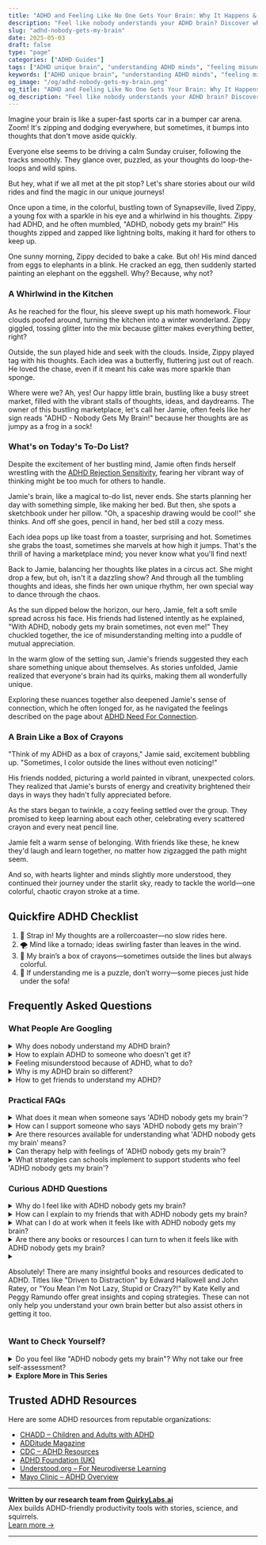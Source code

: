 ```yaml
---
title: "ADHD and Feeling Like No One Gets Your Brain: Why It Happens & How to Feel Understood"
description: "Feel like nobody understands your ADHD brain? Discover why this happens, how to explain your mind, and where to find connection and validation that truly fits."
slug: "adhd-nobody-gets-my-brain"
date: 2025-05-03
draft: false
type: "page"
categories: ["ADHD Guides"]
tags: ["ADHD unique brain", "understanding ADHD minds", "feeling misunderstood with ADHD", "ADHD creative thinking", "ADHD validation", "adult ADHD challenges", "connecting with ADHD community"]
keywords: ["ADHD unique brain", "understanding ADHD minds", "feeling misunderstood with ADHD", "ADHD creative thinking", "ADHD validation", "adult ADHD challenges", "connecting with ADHD community"]
og_image: "/og/adhd-nobody-gets-my-brain.png"
og_title: "ADHD and Feeling Like No One Gets Your Brain: Why It Happens & How to Feel Understood"
og_description: "Feel like nobody understands your ADHD brain? Discover why this happens, how to explain your mind, and where to find connection and validation that truly fits."
---
```


Imagine your brain is like a super-fast sports car in a bumper car arena. Zoom! It's zipping and dodging everywhere, but sometimes, it bumps into thoughts that don't move aside quickly. 

Everyone else seems to be driving a calm Sunday cruiser, following the tracks smoothly. They glance over, puzzled, as your thoughts do loop-the-loops and wild spins. 

But hey, what if we all met at the pit stop? Let's share stories about our wild rides and find the magic in our unique journeys!

Once upon a time, in the colorful, bustling town of Synapseville, lived Zippy, a young fox with a sparkle in his eye and a whirlwind in his thoughts. Zippy had ADHD, and he often mumbled, "ADHD, nobody gets my brain!" His thoughts zipped and zapped like lightning bolts, making it hard for others to keep up.

One sunny morning, Zippy decided to bake a cake. But oh! His mind danced from eggs to elephants in a blink. He cracked an egg, then suddenly started painting an elephant on the eggshell. Why? Because, why not?

### A Whirlwind in the Kitchen

As he reached for the flour, his sleeve swept up his math homework. Flour clouds poofed around, turning the kitchen into a winter wonderland. Zippy giggled, tossing glitter into the mix because glitter makes everything better, right?

Outside, the sun played hide and seek with the clouds. Inside, Zippy played tag with his thoughts. Each idea was a butterfly, fluttering just out of reach. He loved the chase, even if it meant his cake was more sparkle than sponge.

Where were we? Ah, yes! Our happy little brain, bustling like a busy street market, filled with the vibrant stalls of thoughts, ideas, and daydreams. The owner of this bustling marketplace, let's call her Jamie, often feels like her sign reads "ADHD - Nobody Gets My Brain!" because her thoughts are as jumpy as a frog in a sock!

### What's on Today's To-Do List?

Despite the excitement of her bustling mind, Jamie often finds herself wrestling with the [ADHD Rejection Sensitivity](/pages/adhd-rejection-sensitivity/), fearing her vibrant way of thinking might be too much for others to handle.

Jamie's brain, like a magical to-do list, never ends. She starts planning her day with something simple, like making her bed. But then, she spots a sketchbook under her pillow. "Oh, a spaceship drawing would be cool!" she thinks. And off she goes, pencil in hand, her bed still a cozy mess.

Each idea pops up like toast from a toaster, surprising and hot. Sometimes she grabs the toast, sometimes she marvels at how high it jumps. That's the thrill of having a marketplace mind; you never know what you'll find next!

Back to Jamie, balancing her thoughts like plates in a circus act. She might drop a few, but oh, isn't it a dazzling show? And through all the tumbling thoughts and ideas, she finds her own unique rhythm, her own special way to dance through the chaos.

As the sun dipped below the horizon, our hero, Jamie, felt a soft smile spread across his face. His friends had listened intently as he explained, "With ADHD, nobody gets my brain sometimes, not even me!" They chuckled together, the ice of misunderstanding melting into a puddle of mutual appreciation.

In the warm glow of the setting sun, Jamie's friends suggested they each share something unique about themselves. As stories unfolded, Jamie realized that everyone's brain had its quirks, making them all wonderfully unique.

Exploring these nuances together also deepened Jamie's sense of connection, which he often longed for, as he navigated the feelings described on the page about [ADHD Need For Connection](/pages/adhd-need-for-connection/).

### A Brain Like a Box of Crayons

"Think of my ADHD as a box of crayons," Jamie said, excitement bubbling up. "Sometimes, I color outside the lines without even noticing!"

His friends nodded, picturing a world painted in vibrant, unexpected colors. They realized that Jamie's bursts of energy and creativity brightened their days in ways they hadn't fully appreciated before.

As the stars began to twinkle, a cozy feeling settled over the group. They promised to keep learning about each other, celebrating every scattered crayon and every neat pencil line.

Jamie felt a warm sense of belonging. With friends like these, he knew they'd laugh and learn together, no matter how zigzagged the path might seem.

And so, with hearts lighter and minds slightly more understood, they continued their journey under the starlit sky, ready to tackle the world—one colorful, chaotic crayon stroke at a time.

## Quickfire ADHD Checklist

1. 🚀 Strap in! My thoughts are a rollercoaster—no slow rides here.
2. 🌪️ Mind like a tornado; ideas swirling faster than leaves in the wind.
3. 🎨 My brain’s a box of crayons—sometimes outside the lines but always colorful.
4. 🧩 If understanding me is a puzzle, don’t worry—some pieces just hide under the sofa!

## Frequently Asked Questions



### What People Are Googling

<details><summary>Why does nobody understand my ADHD brain?</summary><p>Feeling misunderstood is really tough, especially when it comes to something as personal as ADHD. Remember, ADHD brains work uniquely, processing information and emotions differently than those without ADHD, which can sometimes make communication challenging. It's not that people don't want to understand; often, they just aren't equipped with the knowledge or experience. Sharing how ADHD affects you, or even pointing them to resources can help bridge that understanding gap. You're doing great, just by seeking to explain your experiences.</p></details>
<details><summary>How to explain ADHD to someone who doesn't get it?</summary><p>Explaining ADHD to someone who isn't familiar with it can be a cozy chat over a cup of tea. You might start by saying that ADHD is like having a brain that's tuned to a different radio frequency, often noticing lots of background noise that others might miss. It's not about lacking focus, but rather how one's focus shifts rapidly from one interest to another, making traditional ways of organizing and prioritizing a bit tricky. Emphasize that while it comes with challenges, it also brings unique strengths like creativity and the ability to think outside the box, showing that it's just a different way of experiencing the world.</p></details>
<details><summary>Feeling misunderstood because of ADHD, what to do?</summary><p>It's really common to feel misunderstood when you're dealing with ADHD, and I'm sorry you're going through that. A good first step might be to share some basic information about ADHD with the people in your life, focusing on how it affects you personally. This can help them see things from your perspective and understand your unique experiences and needs. Also, consider connecting with a support group or online community where you can meet others who really 'get it'—it can be incredibly validating to be around people who share your experiences and can offer insights and support.</p></details>
<details><summary>Why is my ADHD brain so different?</summary><p>Your ADHD brain is indeed unique, and it's all about the way it handles neurotransmitters like dopamine and norepinephrine. This difference can affect your attention, impulse control, and motivation, making everyday tasks feel a bit more challenging at times. But remember, this also means you likely have bursts of creativity, problem-solving abilities, and a dynamic way of thinking that others might not have. Embrace these qualities as your superpowers, even on the days when they feel a bit more like kryptonite.</p></details>
<details><summary>How to get friends to understand my ADHD?</summary><p>Explaining ADHD to friends can feel daunting, but opening up about your experiences can help deepen your connections. Start by sharing specific ways ADHD affects you, as personal stories are often more relatable. Maybe explain how it influences your social interactions, your time management, or your emotional responses. It’s also helpful to suggest concrete ways they can support you, like understanding when you need a break or offering gentle reminders for plans. Remember, true friends will appreciate your honesty and will want to support you in any way they can.</p></details>



### Practical FAQs

<details><summary>What does it mean when someone says 'ADHD nobody gets my brain'?</summary><p>When someone with ADHD says "nobody gets my brain," they're often expressing a feeling of being misunderstood or out of sync with others around them. ADHD can affect how they think, focus, and handle emotions, which sometimes makes it hard for others who don't have ADHD to grasp their experiences and reactions. This phrase might be a way of saying they feel isolated or different because of these unique brain processes. It's a heartfelt call to be seen and understood in their own way, with all the quirks and qualities that ADHD brings into their life.</p></details>
<details><summary>How can I support someone who says 'ADHD nobody gets my brain'?</summary><p>It’s really wonderful that you want to support your friend who feels misunderstood because of their ADHD. A great first step is to simply listen with empathy and validate their feelings without immediately offering solutions or advice. You might also learn more about ADHD to better understand their experiences and challenges. Encouraging and celebrating their unique strengths and talents can also make a big difference in helping them feel seen and appreciated.</p></details>
<details><summary>Are there resources available for understanding what 'ADHD nobody gets my brain' means?</summary><p>Absolutely, feeling like "nobody gets my brain" is a common sentiment among those with ADHD, and there are plenty of resources out there to help you feel understood and supported. Websites like ADDitude Magazine offer articles, webinars, and personal stories that can provide insights into how ADHD affects thinking and processing. Books like "Driven to Distraction" by Edward Hallowell and John Ratey can also be a comforting source of information and camaraderie. Additionally, connecting with online forums and local support groups where you can share experiences and strategies with others who truly "get" your brain can be incredibly validating and helpful.</p></details>
<details><summary>Can therapy help with feelings of 'ADHD nobody gets my brain'?</summary><p>Absolutely, therapy can be incredibly helpful for those feelings! It offers a supportive space where you can explore and express your unique thoughts and experiences without judgment. A therapist who understands ADHD can help you navigate those feelings of being misunderstood and teach you strategies to communicate your needs and experiences more effectively. Plus, it's always comforting to have someone who's there to listen and truly get where you're coming from.</p></details>
<details><summary>What strategies can schools implement to support students who feel 'ADHD nobody gets my brain'?</summary><p>It's so important for schools to create an environment where every student feels understood and valued, especially those with ADHD. One effective strategy is for schools to offer training for teachers on ADHD and its impacts on learning and behavior, helping them tailor their teaching methods to meet diverse needs. Schools can also establish a mentoring system where students with ADHD can connect with educators or peers who understand their experiences. Additionally, providing quiet, distraction-free zones can help students manage sensory overload and focus better. Through these compassionate steps, schools can make a big difference in helping students with ADHD feel seen and supported.</p></details>



### Curious ADHD Questions

<details><summary>Why do I feel like with ADHD nobody gets my brain?</summary><p>It's completely understandable to feel that way; ADHD can make your thinking patterns and processing style quite unique compared to others who don't have ADHD. Your brain is wired to handle tasks, emotions, and stimuli differently, which might not always align with the expectations or rhythms of those around you. Remember, this doesn't diminish your incredible strengths and the unique perspectives you bring. It might be helpful to connect with others who have ADHD, as they can offer the understanding and camaraderie that comes from shared experiences.</p></details>
<details><summary>How can I explain to my friends that with ADHD nobody gets my brain?</summary><p>Oh, explaining how unique your ADHD brain works to friends can feel a bit daunting, but it's wonderful that you want to share this part of yourself! A cozy way to start might be by comparing your brain to a radio that's tuned into multiple stations at once. Explain that while this can make focusing challenging, it also blesses you with the superpower of connecting seemingly unrelated ideas and maintaining a vibrant stream of creativity. You could invite them to ask questions, too, turning it into a warm, open conversation that helps them understand your unique perspective better.</p></details>
<details><summary>What can I do at work when it feels like with ADHD nobody gets my brain?</summary><p>Feeling misunderstood, especially at work, can be really tough. A helpful step might be to share a bit about how ADHD affects you with your coworkers or manager, focusing on specifics like what environments help you focus or how you organize tasks. This not only increases understanding but also opens the door for potential support and accommodations. Remember, you bring unique strengths to your team, and a little insight into your world can help others appreciate your unique contributions even more.</p></details>
<details><summary>Are there any books or resources I can turn to when it feels like with ADHD nobody gets my brain?</summary><p>Absolutely, feeling misunderstood can be really tough, but there are some wonderful resources out there that can help you feel seen and understood. A great start is "Driven to Distraction" by Dr. Edward Hallowell and Dr. John Ratey, which is a classic and very relatable for many with ADHD. Another enriching read is "You Mean I'm Not Lazy, Stupid or Crazy?!" by Kate Kelly and Peggy Ramundo, which is both comforting and informative. These books not only offer insights into how your ADHD brain works but also provide practical advice and a sense of community and understanding.</p></details>
<details><summary><p>Absolutely! There are many insightful books and resources dedicated to ADHD. Titles like "Driven to Distraction" by Edward Hallowell and John Ratey, or "You Mean I'm Not Lazy, Stupid or Crazy?!" by Kate Kelly and Peggy Ramundo offer great insights and coping strategies. These can not only help you understand your own brain better but also assist others in getting it too.</p></summary><p>Absolutely! There are many insightful books and resources dedicated to understanding and managing ADHD. Titles such as "Driven to Distraction" by Edward Hallowell and John Ratey, and "You Mean I'm Not Lazy, Stupid or Crazy?!" by Kate Kelly and Peggy Ramundo, are filled with valuable insights and practical coping strategies. These books not only help you understand your own brain better but also provide tools and perspectives that can help others understand ADHD too. Curling up with one of these can be both comforting and enlightening!</p></details>



### Want to Check Yourself?

<details><summary>Do you feel like "ADHD nobody gets my brain"? Why not take our free self-assessment?</summary><p>Absolutely, feeling misunderstood is really common among those with ADHD. Your brain is unique and full of fireworks—sometimes it's a bit hard for others to keep up! Our free self-assessment is a gentle starting point to help you understand your brain's unique wiring a bit better. It’s quick, easy, and might give you some useful insights into how your mind works. Why not give it a try and see what you discover about your wonderful brain?</p></details>

<script type="application/ld+json">
{
  "@context": "https://schema.org",
  "@type": "FAQPage",
  "mainEntity": [
    {
      "@type": "Question",
      "name": "Why does nobody understand my ADHD brain?",
      "acceptedAnswer": {
        "@type": "Answer",
        "text": "Feeling misunderstood is really tough, especially when it comes to something as personal as ADHD. Remember, ADHD brains work uniquely, processing information and emotions differently than those without ADHD, which can sometimes make communication challenging. It's not that people don't want to understand; often, they just aren't equipped with the knowledge or experience. Sharing how ADHD affects you, or even pointing them to resources can help bridge that understanding gap. You're doing great, just by seeking to explain your experiences."
      }
    },
    {
      "@type": "Question",
      "name": "How to explain ADHD to someone who doesn't get it?",
      "acceptedAnswer": {
        "@type": "Answer",
        "text": "Explaining ADHD to someone who isn't familiar with it can be a cozy chat over a cup of tea. You might start by saying that ADHD is like having a brain that's tuned to a different radio frequency, often noticing lots of background noise that others might miss. It's not about lacking focus, but rather how one's focus shifts rapidly from one interest to another, making traditional ways of organizing and prioritizing a bit tricky. Emphasize that while it comes with challenges, it also brings unique strengths like creativity and the ability to think outside the box, showing that it's just a different way of experiencing the world."
      }
    },
    {
      "@type": "Question",
      "name": "Feeling misunderstood because of ADHD, what to do?",
      "acceptedAnswer": {
        "@type": "Answer",
        "text": "It's really common to feel misunderstood when you're dealing with ADHD, and I'm sorry you're going through that. A good first step might be to share some basic information about ADHD with the people in your life, focusing on how it affects you personally. This can help them see things from your perspective and understand your unique experiences and needs. Also, consider connecting with a support group or online community where you can meet others who really 'get it'\u2014it can be incredibly validating to be around people who share your experiences and can offer insights and support."
      }
    },
    {
      "@type": "Question",
      "name": "Why is my ADHD brain so different?",
      "acceptedAnswer": {
        "@type": "Answer",
        "text": "Your ADHD brain is indeed unique, and it's all about the way it handles neurotransmitters like dopamine and norepinephrine. This difference can affect your attention, impulse control, and motivation, making everyday tasks feel a bit more challenging at times. But remember, this also means you likely have bursts of creativity, problem-solving abilities, and a dynamic way of thinking that others might not have. Embrace these qualities as your superpowers, even on the days when they feel a bit more like kryptonite."
      }
    },
    {
      "@type": "Question",
      "name": "How to get friends to understand my ADHD?",
      "acceptedAnswer": {
        "@type": "Answer",
        "text": "Explaining ADHD to friends can feel daunting, but opening up about your experiences can help deepen your connections. Start by sharing specific ways ADHD affects you, as personal stories are often more relatable. Maybe explain how it influences your social interactions, your time management, or your emotional responses. It\u2019s also helpful to suggest concrete ways they can support you, like understanding when you need a break or offering gentle reminders for plans. Remember, true friends will appreciate your honesty and will want to support you in any way they can."
      }
    }
  ]
}
</script>
<script type="application/ld+json">
{
  "@context": "https://schema.org",
  "@type": "Article",
  "author": {
    "@type": "Person",
    "name": "QuirkyLabs",
    "url": "https://quirkylabs.ai/about"
  },
  "headline": "\"Feel Understood: 'ADHD Nobody Gets My Brain' Unpacked!\"",
  "mainEntityOfPage": "https://blog.quirkylabs.ai/pages/adhd-nobody-gets-my-brain/",
  "datePublished": "2025-05-03"
}
</script>
<script type="application/ld+json">
{
  "@context": "https://schema.org",
  "@type": "BreadcrumbList",
  "itemListElement": [
    {
      "@type": "ListItem",
      "position": 1,
      "name": "Home",
      "item": "https://quirkylabs.ai/"
    },
    {
      "@type": "ListItem",
      "position": 2,
      "name": "Blog",
      "item": "https://blog.quirkylabs.ai/"
    },
    {
      "@type": "ListItem",
      "position": 3,
      "name": "\"Feel Understood: 'ADHD Nobody Gets My Brain' Unpacked!\"",
      "item": "https://blog.quirkylabs.ai/pages/adhd-nobody-gets-my-brain/"
    }
  ]
}
</script>

<details>
<summary><strong>Explore More in This Series</strong></summary>

- [Adhd Fear Of Being Too Much](/pages/adhd-fear-of-being-too-much/)
- [Adhd Dont Fit In](/pages/adhd-dont-fit-in/)
- [Adhd Loneliness In Relationships](/pages/adhd-loneliness-in-relationships/)
- [Adhd No One Understands Me](/pages/adhd-no-one-understands-me/)
- [Adhd Cant Explain Yourself](/pages/adhd-cant-explain-yourself/)
- [Adhd Hiding True Self](/pages/adhd-hiding-true-self/)
- [Adhd Social Anxiety Layer](/pages/adhd-social-anxiety-layer/)
- [Adhd Connection Overwhelm](/pages/adhd-connection-overwhelm/)
</details>



## Trusted ADHD Resources

Here are some ADHD resources from reputable organizations:

- [CHADD – Children and Adults with ADHD](https://chadd.org)
- [ADDitude Magazine](https://www.additudemag.com)
- [CDC – ADHD Resources](https://www.cdc.gov/ncbddd/adhd)
- [ADHD Foundation (UK)](https://www.adhdfoundation.org.uk)
- [Understood.org – For Neurodiverse Learning](https://www.understood.org)
- [Mayo Clinic – ADHD Overview](https://www.mayoclinic.org/diseases-conditions/adhd)


---

**Written by our research team from [QuirkyLabs.ai](https://quirkylabs.ai)**  
Alex builds ADHD-friendly productivity tools with stories, science, and squirrels.  
[Learn more →](https://quirkylabs.ai)

---